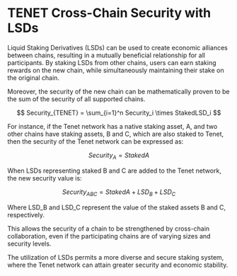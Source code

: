 # TENET Cross-Chain Security with LSDs

Liquid Staking Derivatives (LSDs) can be used to create economic alliances between chains, resulting in a mutually beneficial relationship for all participants. By staking LSDs from other chains, users can earn staking rewards on the new chain, while simultaneously maintaining their stake on the original chain.

Moreover, the security of the new chain can be mathematically proven to be the sum of the security of all supported chains.

$$
Security_{TENET} = \sum_{i=1}^n Security_i \times StakedLSD_i
$$



For instance, if the Tenet network has a native staking asset, A, and two other chains have staking assets, B and C, which are also staked to Tenet, then the security of the Tenet network can be expressed as:

$$Security_{A} = StakedA$$



When LSDs representing staked B and C are added to the Tenet network, the new security value is:

$$Security_{ABC} = StakedA + LSD_B + LSD_C$$



Where LSD\_B and LSD\_C represent the value of the staked assets B and C, respectively.

This allows the security of a chain to be strengthened by cross-chain collaboration, even if the participating chains are of varying sizes and security levels.

The utilization of LSDs permits a more diverse and secure staking system, where the Tenet network can attain greater security and economic stability.
